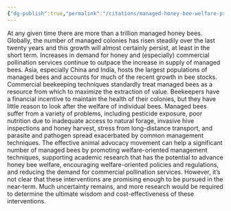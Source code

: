 ```yaml
---
{"dg-publish":true,"permalink":"/citations/managed-honey-bee-welfare-problems-and-potential-interventions-rethink-priorities/","tags":["insects"],"created":"2025-10-23T17:42:44.295+01:00","updated":"2025-10-23T18:12:10.172+01:00"}
---
```


At any given time there are more than a trillion managed honey bees. Globally, the number of managed colonies has risen steadily over the last twenty years and this growth will almost certainly persist, at least in the short term. Increases in demand for honey and (especially) commercial pollination services continue to outpace the increase in supply of managed bees. Asia, especially China and India, hosts the largest populations of managed bees and accounts for much of the recent growth in bee stocks. Commercial beekeeping techniques standardly treat managed bees as a resource from which to maximize the extraction of value. Beekeepers have a financial incentive to maintain the health of their colonies, but they have little reason to look after the welfare of individual bees. Managed bees suffer from a variety of problems, including pesticide exposure, poor nutrition due to inadequate access to natural forage, invasive hive inspections and honey harvest, stress from long-distance transport, and parasite and pathogen spread exacerbated by common management techniques. The effective animal advocacy movement can help a significant number of managed bees by promoting welfare-oriented management techniques, supporting academic research that has the potential to advance honey bee welfare, encouraging welfare-oriented policies and regulations, and reducing the demand for commercial pollination services. However, it’s not clear that these interventions are promising enough to be pursued in the near-term. Much uncertainty remains, and more research would be required to determine the ultimate wisdom and cost-effectiveness of these interventions.